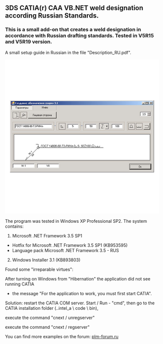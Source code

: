 ## 3DS CATIA(r) CAA VB.NET weld designation according Russian Standards.
### This is a small add-on that creates a weld designation in accordance with Russian drafting standards. Tested in V5R15 and V5R19 version.

A small setup guide in Russian in the file "Description_RU.pdf".

![Preview image](https://github.com/Lab-V/CATIA_CAA_GOST_WELD_SYMBOL/blob/main/CAA_VBNET_WELD_SYMBOL.png)

The program was tested in Windows XP Professional SP2.
The system contains:

1. Microsoft .NET Framework 3.5 SP1
 + Hotfix for Microsoft .NET Framework 3.5 SP1 (KB953595)
 + Language pack Microsoft .NET Framework 3.5 - RUS

2. Windows Installer 3.1 (KB893803)


Found some "irreparable virtues":

After turning on Windows from "Hibernation" the application did not see running CATIA
- the message "For the application to work, you must first start CATIA".

Solution: restart the CATIA COM server.
Start / Run - "cmd", then go to the CATIA installation folder (..intel_a \ code \ bin),

execute the command "cnext / unregserver"

execute the command "cnext / regserver"

You can find more examples on the forum:
[plm-forum.ru](http://www.plm-forum.ru/forum/)
